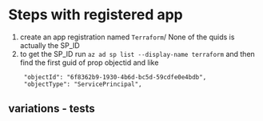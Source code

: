 # Steps with registered app

1. create an app registration named `Terraform`/ None of the quids is actually the SP_ID
2. to get the SP_ID run `az ad sp list --display-name terraform` and then find the first guid of prop objectid and like 
   ```   
    "objectId": "6f8362b9-1930-4b6d-bc5d-59cdfe0e4bdb",
    "objectType": "ServicePrincipal",
    ```

## variations - tests